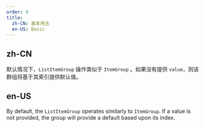 ```yaml
---
order: 0
title:
  zh-CN: 基本用法
  en-US: Basic
---
```


## zh-CN

默认情况下，`ListItemGroup` 操作类似于 `ItemGroup` 。如果没有提供 `value`，则该群组将基于其索引提供默认值。
## en-US

By default, the `ListItemGroup` operates similarly to `ItemGroup`. If a value is not provided, the group will provide a default based upon its index.